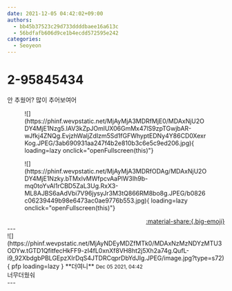 ```yaml
---
date: 2021-12-05 04:42:02+09:00
authors:
  - bb45b37523c29d733ddddbaee16a613c
  - 56bdfafb606d9ce1b4ecdd572595e242
categories:
  - Seoyeon
---
```


# 2-95845434

<div class="post-container" markdown="1">
<div class="content-container md-sidebar__scrollwrap" markdown="1">

안 추웠어? 많이 추어보여어 
<figure markdown="1">
![](https://phinf.wevpstatic.net/MjAyMjA3MDRfMjE0/MDAxNjU2ODY4MjE1Nzg5.IAV3kZpJOmlUX06GmMx47lS9zpTGwjbAR-wJfkj4ZNQg.EvjzhWaljZdIzm5Sd1fGFWhyptEDNy4Y86CD0XexrKog.JPEG/3ab690931aa247f4b2e810b3c6e5c9ed206.jpg){ loading=lazy onclick="openFullscreen(this)"}
</figure>

<figure markdown="1">
![](https://phinf.wevpstatic.net/MjAyMjA3MDRfODAg/MDAxNjU2ODY4MjE1Nzky.bTMxlvMWfpcvAaPlW3Ih9b-mq0toYvAl1rCBD5ZaL3Ug.RxX3-ML8AJBS6aAdVbi7V96jysyJr3M3tQ866RM8bo8g.JPEG/b0826c06239449b98e6473ac0ae9776b553.jpg){ loading=lazy onclick="openFullscreen(this)"}
</figure>


</div>
</div>

<div style="text-align: right;" markdown="1">
<a href="https://weverse.io/fromis9/fanpost/2-95845434" style="text-align: right;">:material-share:{.big-emoji}</a>
</div>
---

<div class="comments-container md-sidebar__scrollwrap" markdown="1">
<div class="comment" markdown="1">
<div class='id-container' markdown="1">
![](https://phinf.wevpstatic.net/MjAyNDEyMDZfMTk0/MDAxNzMzNDYzMTU3ODYw.tGTD1QfitfecHkFF9-zI4fL0xnXf8VH8ht2j5Xh2a74g.QufL-i9_92XbdgbPBLGEpzXIrDqS4JTDRCqprDbYdJIg.JPEG/image.jpg?type=s72){ pfp loading=lazy }
**<span class="artist">더여니</span>** <small>Dec 05 2021, 04:42</small><br>
</div>
<div class='comment-body' markdown="1">
너무더웠숴
</div>
</div>
</div>
---
